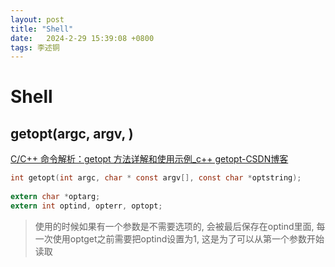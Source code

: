 ```yaml
---
layout: post
title: "Shell" 
date:   2024-2-29 15:39:08 +0800
tags: 李述铜
---
```


# Shell

## getopt(argc, argv, )

[C/C++ 命令解析：getopt 方法详解和使用示例_c++ getopt-CSDN博客](https://blog.csdn.net/afei__/article/details/81261879)

```c
int getopt(int argc, char * const argv[], const char *optstring);
 
extern char *optarg;
extern int optind, opterr, optopt;
```

> 使用的时候如果有一个参数是不需要选项的, 会被最后保存在optind里面, 每一次使用optget之前需要把optind设置为1, 这是为了可以从第一个参数开始读取